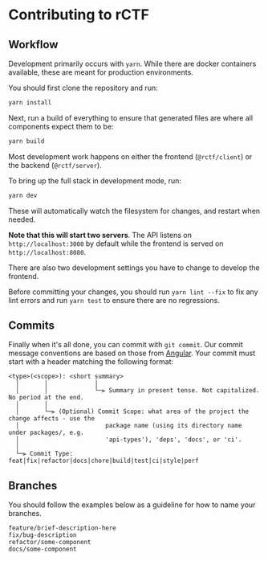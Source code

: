 # Contributing to rCTF

## Workflow

Development primarily occurs with `yarn`. While there are docker containers available, these are meant for production environments.

You should first clone the repository and run:

```bash
yarn install
```

Next, run a build of everything to ensure that generated files are where all components expect them to be:

```bash
yarn build
```

Most development work happens on either the frontend (`@rctf/client`) or the backend (`@rctf/server`).

To bring up the full stack in development mode, run:

```bash
yarn dev
```

These will automatically watch the filesystem for changes, and restart when needed.

**Note that this will start two servers**. The API listens on `http://localhost:3000` by default while the frontend is served on `http://localhost:8080`.

There are also two development settings you have to change to develop the frontend.

Before committing your changes, you should run `yarn lint --fix` to fix any lint errors and run `yarn test` to ensure there are no regressions.

## Commits

Finally when it's all done, you can commit with `git commit`. Our commit message conventions are based on those from [Angular](https://github.com/angular/angular/blob/65f7d53/CONTRIBUTING.md#commit-message-header). Your commit must start with a header matching the following format:

```
<type>(<scope>): <short summary>
  │       │             │
  │       │             └─⫸ Summary in present tense. Not capitalized. No period at the end.
  │       │
  │       └─⫸ (Optional) Commit Scope: what area of the project the change affects - use the
  │                        package name (using its directory name under packages/, e.g.
  │                        'api-types'), 'deps', 'docs', or 'ci'.
  │
  └─⫸ Commit Type: feat|fix|refactor|docs|chore|build|test|ci|style|perf
```

## Branches

You should follow the examples below as a guideline for how to name your branches.

```
feature/brief-description-here
fix/bug-description
refactor/some-component
docs/some-component
```
